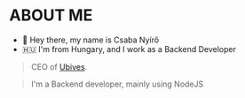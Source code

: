 # ABOUT ME
- 👋 Hey there, my name is Csaba Nyírő
- 🇭🇺 I'm from Hungary, and I work as a Backend Developer

> CEO of [Ubives](https://www.ubives.com).

> I'm a Backend developer, mainly using NodeJS


<!---
Csabatom/Csabatom is a ✨ special ✨ repository because its `README.md` (this file) appears on your GitHub profile.
You can click the Preview link to take a look at your changes.
--->
